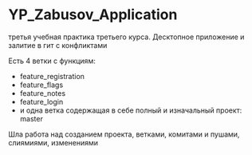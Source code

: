 # YP_Zabusov_Application
третья учебная практика третьего курса. Десктопное приложение и залитие в гит с конфликтами

Есть 4 ветки с функциям:
- feature_registration
- feature_flags
- feature_notes
- feature_login
- и одна ветка содержащая в себе полный и изначальный проект: master

Шла работа над созданием проекта, ветками, комитами и пушами, слиямиями, изменениями 
